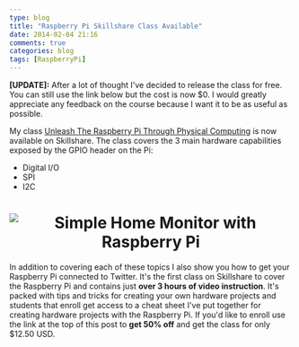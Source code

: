 ```yaml
---
type: blog
title: "Raspberry Pi Skillshare Class Available"
date: 2014-02-04 21:16
comments: true
categories: blog
tags: [RaspberryPi]
---
```


**[UPDATE]:** After a lot of thought I've decided to release the class for free.  You can still use the link below but the cost is now $0. I would greatly appreciate any feedback on the course because I want it to be as useful as possible.

My class [Unleash The Raspberry Pi Through Physical Computing][classlink] is now available on Skillshare. The class covers the 3 main hardware capabilities exposed by the GPIO header on the Pi:

  *  Digital I/O
  *  SPI
  *  I2C

<h1 style="text-align:center"><img src="/img/port/completed_clean_light_angle.jpg" alt="Simple Home Monitor with Raspberry Pi"/></h1>

In addition to covering each of these topics I also show you how to get your Raspberry Pi connected to Twitter. It's the first class on Skillshare to cover the Raspberry Pi and contains just **over 3 hours of video instruction**. It's packed with tips and tricks for creating your own hardware projects and students that enroll get access to a cheat sheet I've put together for creating hardware projects with the Raspberry Pi. If you'd like to enroll use the link at the top of this post to **get 50% off** and get the class for only $12.50 USD.

[classlink]: http://skl.sh/1cTcEbF